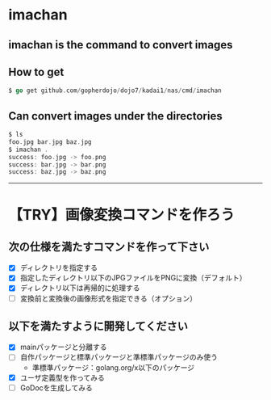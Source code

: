 # imachan

## imachan is the command to convert images

## How to get

```go
$ go get github.com/gopherdojo/dojo7/kadai1/nas/cmd/imachan
```

## Can convert images under the directories

```go
$ ls
foo.jpg bar.jpg baz.jpg
$ imachan .
success: foo.jpg -> foo.png
success: bar.jpg -> bar.png
success: baz.jpg -> baz.png
```

---

# 【TRY】画像変換コマンドを作ろう

## 次の仕様を満たすコマンドを作って下さい

- [x] ディレクトリを指定する
- [x] 指定したディレクトリ以下のJPGファイルをPNGに変換（デフォルト）
- [x] ディレクトリ以下は再帰的に処理する
- [ ] 変換前と変換後の画像形式を指定できる（オプション）

## 以下を満たすように開発してください

- [x] mainパッケージと分離する
- [ ] 自作パッケージと標準パッケージと準標準パッケージのみ使う
  - 準標準パッケージ：golang.org/x以下のパッケージ
- [x] ユーザ定義型を作ってみる
- [ ] GoDocを生成してみる
